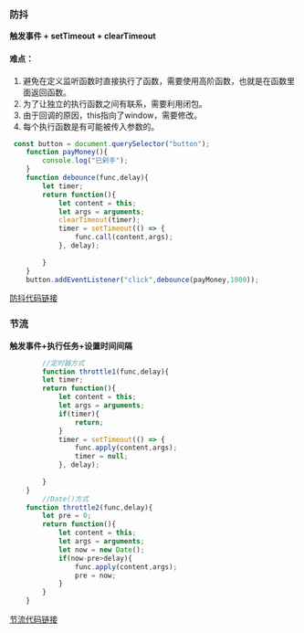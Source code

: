 ### 防抖

**触发事件 + setTimeout + clearTimeout**

#### 难点：

1. 避免在定义监听函数时直接执行了函数，需要使用高阶函数，也就是在函数里面返回函数。
2. 为了让独立的执行函数之间有联系，需要利用闭包。
3. 由于回调的原因，this指向了window，需要修改。
4. 每个执行函数是有可能被传入参数的。

```javascript
 const button = document.querySelector("button");
    function payMoney(){
        console.log("已剁手");
    }
    function debounce(func,delay){
        let timer;
        return function(){
            let content = this;
            let args = arguments;
            clearTimeout(timer);
            timer = setTimeout(() => {
                func.call(content,args);
            }, delay);
            
        }
    }
    button.addEventListener("click",debounce(payMoney,1000));
```

[防抖代码链接](https://github.com/qulingyuan/ly_q/blob/c1f0c8321f9acccf04c6bc51a1721cc523f8e273/doc/javascript/code/debounce.html)

### 节流

**触发事件+执行任务+设置时间间隔**



```javascript
		//定时器方式
		function throttle1(func,delay){
        let timer;
        return function(){
            let content = this;
            let args = arguments;
            if(timer){
                return;
            }
            timer = setTimeout(() => {
                func.apply(content,args);
                timer = null;
            }, delay);
            
        }
    }
		//Date()方式
    function throttle2(func,delay){
        let pre = 0;
        return function(){
            let content = this;
            let args = arguments;
            let now = new Date();
            if(now-pre>delay){
                func.apply(content,args);
                pre = now;
            }
        }
    }
```

[节流代码链接](https://github.com/qulingyuan/ly_q/blob/596590d6065a2be3882cf57eede1da5549ae357d/doc/javascript/code/throttle.html)
